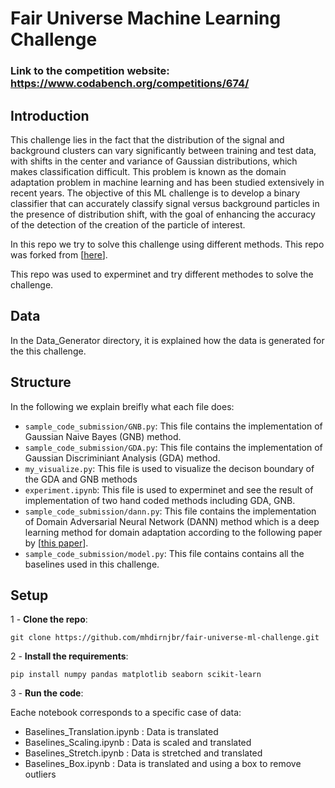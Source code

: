 # Fair Universe Machine Learning Challenge

### Link to the competition website: https://www.codabench.org/competitions/674/


## Introduction
This challenge lies in the fact that the distribution of the signal and background clusters can vary significantly between training and test data, with shifts in the center and variance of Gaussian distributions, which makes classification difficult. This problem is known as the domain adaptation problem in machine learning and has been studied extensively in recent years. The objective of this ML challenge is to develop a binary classifier that can accurately classify signal versus background particles in the presence of distribution shift, with the goal of enhancing the accuracy of the detection of the creation of the particle of interest.

In this repo we try to solve this challenge using different methods. This repo was forked from [[here](https://github.com/ihsaan-ullah/fair-universe)].

This repo was used to experminet and try different methodes to solve the challenge. 


## Data
 
In the Data_Generator directory, it is explained how the data is generated for the this challenge.


## Structure

In the following we explain breifly what each file does:

- `sample_code_submission/GNB.py`: This file contains the implementation of Gaussian Naive Bayes (GNB) method.
- `sample_code_submission/GDA.py`: This file contains the implementation of Gaussian Discriminiant Analysis (GDA) method.
- `my_visualize.py`: This file is used to visualize the decison boundary of the GDA and GNB methods
- `experiment.ipynb`: This file is used to experminet and see the result of implementation of two hand coded methods including GDA, GNB.
- `sample_code_submission/dann.py`: This file contains the implementation of Domain Adversarial Neural Network (DANN) method which is a deep learning method for domain adaptation according to the following paper by [[this paper](https://arxiv.org/abs/1505.07818)].
- `sample_code_submission/model.py`: This file contains contains all the baselines used in this challenge.

## Setup
1 - **Clone the repo**:
 ```
git clone https://github.com/mhdirnjbr/fair-universe-ml-challenge.git
 ```

2 - **Install the requirements**: 
 ```
 pip install numpy pandas matplotlib seaborn scikit-learn
 ```
3 - **Run the code**:
 
Eache notebook corresponds to a specific case of data:
- Baselines_Translation.ipynb : Data is translated
- Baselines_Scaling.ipynb : Data is scaled and translated
- Baselines_Stretch.ipynb : Data is stretched and translated
- Baselines_Box.ipynb : Data is translated and using a box to remove outliers
